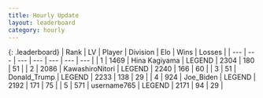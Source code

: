 ```yaml
---
title: Hourly Update
layout: leaderboard
category: hourly
---
```


{: .leaderboard}
| Rank | LV | Player | Division | Elo | Wins | Losses |
| --- | --- | --- | --- | --- | --- | --- |
| <span data-change="0">1</span> | 1469 | <span title="ID: 315148">Hina Kagiyama</span> | LEGEND | <span data-change="0">2304</span> | <span data-change="0">180</span> | <span data-change="0">51</span> |
| <span data-change="0">2</span> | 2086 | <span title="ID: 164871">KawashiroNitori</span> | LEGEND | <span data-change="-19">2240</span> | <span data-change="3">166</span> | <span data-change="2">60</span> |
| <span data-change="0">3</span> | 51 | <span title="ID: 515520">Donald_Trump</span> | LEGEND | <span data-change="0">2233</span> | <span data-change="0">138</span> | <span data-change="0">29</span> |
| <span data-change="0">4</span> | 924 | <span title="ID: 353063">Joe_Biden</span> | LEGEND | <span data-change="0">2192</span> | <span data-change="0">171</span> | <span data-change="0">75</span> |
| <span data-change="0">5</span> | 571 | <span title="ID: 188640">username765</span> | LEGEND | <span data-change="0">2171</span> | <span data-change="0">94</span> | <span data-change="0">29</span> |